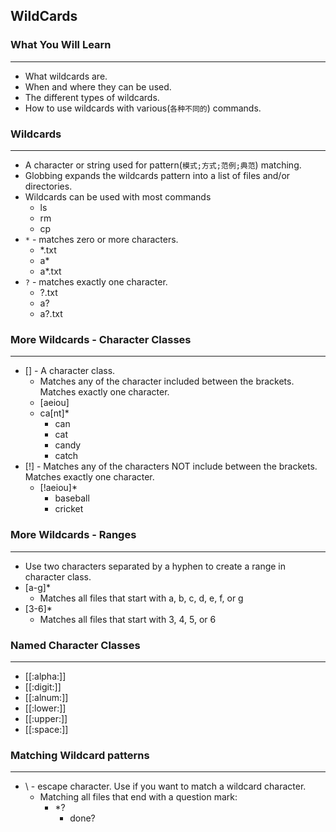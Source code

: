 ## WildCards

### What You Will Learn

*****

* What wildcards are.
* When and where they can be used.
* The different types of wildcards.
* How to use wildcards with various(`各种不同的`) commands.

### Wildcards

*****

* A character or string used for pattern(`模式;方式;范例;典范`) matching.
* Globbing expands the wildcards pattern into a list of files and/or directories.
* Wildcards can be used with most commands
  * ls 
  * rm
  * cp
* `*` - matches zero or more characters.
  * \*.txt
  * a\*
  * a\*.txt
* `?` - matches exactly one character.
  * ?.txt
  * a?
  * a?.txt

### More Wildcards - Character Classes

*****

* [] - A character class.
  * Matches any of the character included between the brackets. Matches exactly one character.
  * [aeiou]
  * ca[nt]\*
    * can
    * cat
    * candy
    * catch
* [!] - Matches any of the characters NOT include between the brackets. Matches exactly one character.
  * [!aeiou]\*
    * baseball
    * cricket

### More Wildcards - Ranges

*****

* Use two characters separated by a hyphen to create a range in character class.
* [a-g]*
  * Matches all files that start with a, b, c, d, e, f, or g
* [3-6]*
  * Matches all files that start with 3, 4, 5, or 6

### Named Character Classes

*****

* [[:alpha:]]
* [[:digit:]]
* [[:alnum:]]
* [[:lower:]]
* [[:upper:]]
* [[:space:]]

### Matching Wildcard patterns

*****

* \ - escape character. Use if you want to match a wildcard character.
  * Matching all files that end with a question mark:
    * \*\?
      * done?